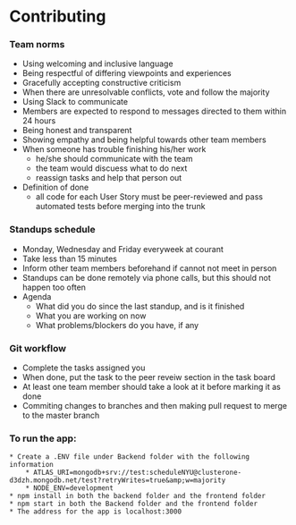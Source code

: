 # Contributing


### Team norms

* Using welcoming and inclusive language
* Being respectful of differing viewpoints and experiences
* Gracefully accepting constructive criticism
* When there are unresolvable conflicts, vote and follow the majority
* Using Slack to communicate
* Members are expected to respond to messages directed to them within 24 hours
* Being honest and transparent
* Showing empathy and being helpful towards other team members
* When someone has trouble finishing his/her work
	* he/she should communicate with the team
	* the team would discuess what to do next
	* reassign tasks and help that person out
* Definition of done
	* all code for each User Story must be peer-reviewed and pass automated tests before merging into the trunk

### Standups schedule

* Monday, Wednesday and Friday everyweek at courant
* Take less than 15 minutes
* Inform other team members beforehand if cannot not meet in person
* Standups can be done remotely via phone calls, but this should not happen too often
* Agenda
	* What did you do since the last standup, and is it finished
	* What you are working on now
	* What problems/blockers do you have, if any

### Git workflow

* Complete the tasks assigned you
* When done, put the task to the peer reveiw section in the task board
* At least one team member should take a look at it before marking it as done
* Commiting changes to branches and then making pull request to merge to the master branch

### To run the app:
	* Create a .ENV file under Backend folder with the following information
		* ATLAS_URI=mongodb+srv://test:scheduleNYU@clusterone-d3dzh.mongodb.net/test?retryWrites=true&amp;w=majority
		* NODE_ENV=development
	* npm install in both the backend folder and the frontend folder
	* npm start in both the Backend folder and the frontend folder
	* The address for the app is localhost:3000
